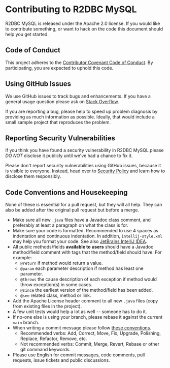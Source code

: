 # Contributing to R2DBC MySQL

R2DBC MySQL is released under the Apache 2.0 license. If you would like to contribute something, or want to
hack on the code this document should help you get started.

## Code of Conduct

This project adheres to the [Contributor Covenant Code of Conduct](CODE_OF_CONDUCT.md). By participating, you
are expected to uphold this code.

## Using GitHub Issues

We use GitHub issues to track bugs and enhancements. If you have a general usage question please ask on
[Stack Overflow](https://stackoverflow.com).

If you are reporting a bug, please help to speed up problem diagnosis by providing as much information as
possible. Ideally, that would include a small sample project that reproduces the problem.

## Reporting Security Vulnerabilities

If you think you have found a security vulnerability in R2DBC MySQL please *DO NOT* disclose it publicly until
we've had a chance to fix it.

Please don't report security vulnerabilities using GitHub issues, because it is visible to everyone. Instead,
head over to [Security Policy][security-policy] and learn how to disclose them responsibly.

## Code Conventions and Housekeeping

None of these is essential for a pull request, but they will all help. They can also be added after the
original pull request but before a merge.

- Make sure all new `.java` files have a Javadoc class comment, and preferably at least a paragraph on what
  the class is for.
- Make sure your code is formatted. Recommended to use 4 spaces as indentation and continuous indentation. In
  addition, `intellij-style.xml` may help you format your code. See also [JetBrains IntelliJ IDEA][idea].
- All public methods/fields **available to users** should have a Javadoc method/field comment with tags that
  the method/field should have. For example:
  - `@return` if method would return a value.
  - `@param` each parameter description if method has least one parameter.
  - `@throws` the cause description of each exception if method would throw exception(s) in some cases.
  - `@since` the earliest version of the method/field has been added.
  - `@see` related class, method or link.
- Add the Apache License header comment to all new `.java` files (copy from existing files in the project).
- A few unit tests would help a lot as well -- someone has to do it.
- If no-one else is using your branch, please rebase it against the current `main` branch.
- When writing a commit message please follow [these conventions][commit-convention].
  - Recommended verbs: Add, Correct, Move, Fix, Upgrade, Polishing, Replace, Refactor, Remove, etc.
  - Not recommended verbs: Commit, Merge, Revert, Rebase or other git command keywords.
- Please use English for commit messages, code comments, pull requests, issue tickets and public discussions.

[security-policy]: https://github.com/asyncer-io/r2dbc-mysql/security/policy
[idea]: https://www.jetbrains.com/idea
[commit-convention]: https://tbaggery.com/2008/04/19/a-note-about-git-commit-messages.html

